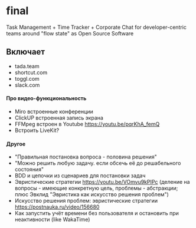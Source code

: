 # final

Task Management + Time Tracker + Corporate Chat for developer-centric teams around "flow state" as Open Source Software

## Включает

- tada.team
- shortcut.com
- toggl.com
- slack.com

#### Про видео-функциональность

- Miro встроенные конференции
- ClickUP встроенная запись экрана
- FFMpeg встроен в Youtube https://youtu.be/pqrKhA_femQ
- Встроить LiveKit?

#### Другое

- "Правильная постановка вопроса - половина решения"
- "Можно решить любую задачу. если обсечь её до решабельного состояния"
- BDD и цепочки из сценариев для постановки задач
- Эвристические стратегии https://youtu.be/VOmvu9kPIPc (деление на вопросы - имеющие конкретную цель, проблемы - абстракции; плюс Эвклид "Эвристика как искусство решения проблем")
- Искусство решения проблем: эвристические стратегии https://postnauka.ru/video/156680
- Как запустить учёт времени без пользователя и остановить при неактивности (like WakaTime)
